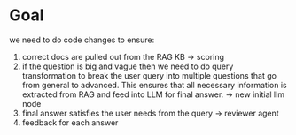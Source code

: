 # Goal
we need to do code changes to ensure:
1. correct docs are pulled out from the RAG KB -> scoring
2. if the question is big and vague then we need to do query transformation to break the user query into multiple questions that go from general to advanced. This ensures that all necessary information is extracted from RAG and feed into LLM for final answer. -> new initial llm node 
3. final answer satisfies the user needs from the query -> reviewer agent
4. feedback for each answer
